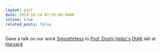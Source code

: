 ```yaml
---
layout: post
date: 2024-10-24 07:59:00-0400
inline: true
related_posts: false
---
```


Gave a talk on our work [SmoothHess](https://arxiv.org/pdf/2311.00858) to [Prof. Doshi-Velez's](https://finale.seas.harvard.edu/) [DtAK](https://dtak.github.io/) lab at [Harvard](https://seas.harvard.edu/).
